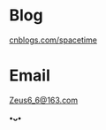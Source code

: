 # Blog
[cnblogs.com/spacetime](//cnblogs.com/spacetime)

# Email
[Zeus6_6@163.com](Zeus6_6@163.com)

**•ᴗ•**
